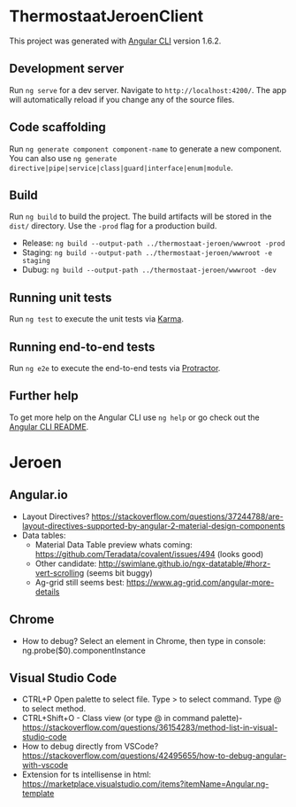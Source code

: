 # ThermostaatJeroenClient

This project was generated with [Angular CLI](https://github.com/angular/angular-cli) version 1.6.2.

## Development server

Run `ng serve` for a dev server. Navigate to `http://localhost:4200/`. The app will automatically reload if you change any of the source files.

## Code scaffolding

Run `ng generate component component-name` to generate a new component. You can also use `ng generate directive|pipe|service|class|guard|interface|enum|module`.

## Build

Run `ng build` to build the project. The build artifacts will be stored in the `dist/` directory. Use the `-prod` flag for a production build.
- Release: `ng build --output-path ../thermostaat-jeroen/wwwroot -prod`
- Staging: `ng build --output-path ../thermostaat-jeroen/wwwroot -e staging`
- Dubug:   `ng build --output-path ../thermostaat-jeroen/wwwroot -dev`

## Running unit tests

Run `ng test` to execute the unit tests via [Karma](https://karma-runner.github.io).

## Running end-to-end tests

Run `ng e2e` to execute the end-to-end tests via [Protractor](http://www.protractortest.org/).

## Further help

To get more help on the Angular CLI use `ng help` or go check out the [Angular CLI README](https://github.com/angular/angular-cli/blob/master/README.md).

# Jeroen

## Angular.io
- Layout Directives? https://stackoverflow.com/questions/37244788/are-layout-directives-supported-by-angular-2-material-design-components
- Data tables:
  - Material Data Table preview whats coming: https://github.com/Teradata/covalent/issues/494 (looks good)
  - Other candidate: http://swimlane.github.io/ngx-datatable/#horz-vert-scrolling (seems bit buggy)
  - Ag-grid still seems best: https://www.ag-grid.com/angular-more-details

## Chrome
- How to debug? Select an element in Chrome, then type in console: ng.probe($0).componentInstance

## Visual Studio Code
- CTRL+P Open palette to select file. Type > to select command. Type @ to select method.
- CTRL+Shift+O - Class view  (or type @ in command palette)- https://stackoverflow.com/questions/36154283/method-list-in-visual-studio-code
- How to debug directly from VSCode? https://stackoverflow.com/questions/42495655/how-to-debug-angular-with-vscode
- Extension for ts intellisense in html: https://marketplace.visualstudio.com/items?itemName=Angular.ng-template
